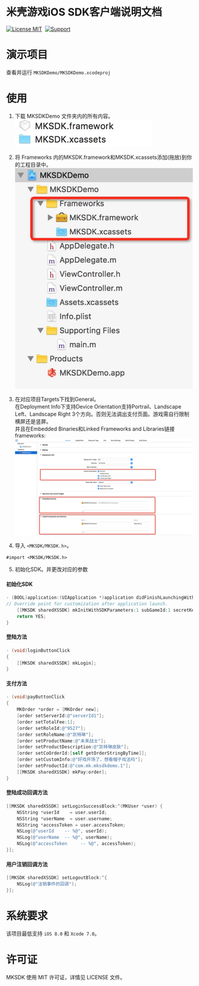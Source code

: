 # 米壳游戏iOS SDK客户端说明文档
[![License MIT](https://img.shields.io/badge/license-MIT-green.svg?style=flat)](https://raw.githubusercontent.com/mikegame/iOS-SDKDemo/master/LICENSE)&nbsp;
[![Support](https://img.shields.io/badge/support-iOS%208%2B%20-blue.svg?style=flat)](https://www.apple.com/nl/ios/)&nbsp;


演示项目
==============
查看并运行 `MKSDKDemo/MKSDKDemo.xcodeproj`


使用
==============


1. 下载 MKSDKDemo 文件夹内的所有内容。<br/>
<img src="https://github.com/mikegame/iOS-SDKDemo/blob/master/Snapshots/FrameworkPath.png"><br/>
2. 将 Frameworks 内的MKSDK.framework和MKSDK.xcassets添加(拖放)到你的工程目录中。
<img src="https://github.com/mikegame/iOS-SDKDemo/blob/master/Snapshots/Framework.png"><br/>
3. 在对应项目Targets下找到General。<br/>
   在Deployment Info下支持Device Orientation支持Portrail、Landscape Left、Landscape Right 3个方向。否则无法调出支付页面。游戏需自行限制横屏还是竖屏。<br/>
   并且在Embedded Binaries和Linked Frameworks and Libraries链接 frameworks:
<img src="https://github.com/mikegame/iOS-SDKDemo/blob/master/Snapshots/FrameworkLink.png"><br/>

5. 导入 `<MKSDK/MKSDK.h>`。
```
#import <MKSDK/MKSDK.h>
```
5. 初始化SDK。并更改对应的参数

#### 初始化SDK

```objective-c
- (BOOL)application:(UIApplication *)application didFinishLaunchingWithOptions:(NSDictionary *)launchOptions {
// Override point for customization after application launch.
    [[MKSDK sharedXSSDK] mkInitWithSDKParameters:1 subGameId:1 secretKey:@"4f76c696869efaa7f84afe5a2d0de332"];
    return YES;
}
```

#### 登陆方法

```objective-c
- (void)loginButtonClick
{
    [[MKSDK sharedXSSDK] mkLogin];
}
```

#### 支付方法

```objective-c
- (void)payButtonClick
{
    MKOrder *order = [MKOrder new];
    [order setServerId:@"serverId1"];
    [order setTotalFee:1];
    [order setRoleId:@"9527"];
    [order setRoleName:@"凯特琳"];
    [order setProductName:@"未来战士"];
    [order setProductDescription:@"凯特琳皮肤"];
    [order setCoOrderId:[self getOrderStringByTime]];
    [order setCustomInfo:@"好戏开场了，想看帽子戏法吗"];
    [order setProductId:@"com.mk.mksdkdemo.1"];
    [[MKSDK sharedXSSDK] mkPay:order];
}
```

#### 登陆成功回调方法

```objective-c
[[MKSDK sharedXSSDK] setLoginSuccessBlock:^(MKUser *user) {
    NSString *userId    = user.userId;
    NSString *userName  = user.username;
    NSString *accessToken = user.accessToken;
    NSLog(@"userId    -- %@", userId);
    NSLog(@"userName  -- %@", userName);
    NSLog(@"accessToken     -- %@", accessToken);
}];
```


#### 用户注销回调方法

```objective-c
[[MKSDK sharedXSSDK] setLogoutBlock:^{
    NSLog(@"注销事件的回调");
}];
```





系统要求
==============
该项目最低支持 `iOS 8.0` 和 `Xcode 7.0`。



许可证
==============
MKSDK 使用 MIT 许可证，详情见 LICENSE 文件。
